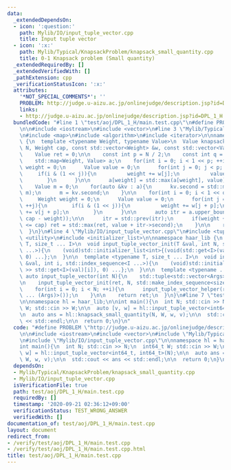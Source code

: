 ```yaml
---
data:
  _extendedDependsOn:
  - icon: ':question:'
    path: Mylib/IO/input_tuple_vector.cpp
    title: Input tuple vector
  - icon: ':x:'
    path: Mylib/Typical/KnapsackProblem/knapsack_small_quantity.cpp
    title: 0-1 Knapsack problem (Small quantity)
  _extendedRequiredBy: []
  _extendedVerifiedWith: []
  _pathExtension: cpp
  _verificationStatusIcon: ':x:'
  attributes:
    '*NOT_SPECIAL_COMMENTS*': ''
    PROBLEM: http://judge.u-aizu.ac.jp/onlinejudge/description.jsp?id=DPL_1_H
    links:
    - http://judge.u-aizu.ac.jp/onlinejudge/description.jsp?id=DPL_1_H
  bundledCode: "#line 1 \"test/aoj/DPL_1_H/main.test.cpp\"\n#define PROBLEM \"http://judge.u-aizu.ac.jp/onlinejudge/description.jsp?id=DPL_1_H\"\
    \n\n#include <iostream>\n#include <vector>\n#line 3 \"Mylib/Typical/KnapsackProblem/knapsack_small_quantity.cpp\"\
    \n#include <map>\n#include <algorithm>\n#include <iterator>\n\nnamespace haar_lib\
    \ {\n  template <typename Weight, typename Value>\n  Value knapsack_small_quantity(int\
    \ N, Weight cap, const std::vector<Weight> &w, const std::vector<Value> &v){\n\
    \    Value ret = 0;\n\n    const int p = N / 2;\n    const int q = N - p;\n\n\
    \    std::map<Weight, Value> a;\n    for(int i = 0; i < 1 << p; ++i){\n      Weight\
    \ weight = 0;\n      Value value = 0;\n      for(int j = 0; j < p; ++j){\n   \
    \     if(i & (1 << j)){\n          weight += w[j];\n          value += v[j];\n\
    \        }\n      }\n\n      a[weight] = std::max(a[weight], value);\n    }\n\n\
    \    Value m = 0;\n    for(auto &kv : a){\n      kv.second = std::max(kv.second,\
    \ m);\n      m = kv.second;\n    }\n\n    for(int i = 0; i < 1 << q; ++i){\n \
    \     Weight weight = 0;\n      Value value = 0;\n      for(int j = 0; j < q;\
    \ ++j){\n        if(i & (1 << j)){\n          weight += w[j + p];\n          value\
    \ += v[j + p];\n        }\n      }\n\n      auto itr = a.upper_bound(std::max((Weight)0,\
    \ cap - weight));\n\n      itr = std::prev(itr);\n      if(weight + itr->first\
    \ <= cap) ret = std::max(ret, value + itr->second);\n    }\n\n    return ret;\n\
    \  }\n}\n#line 4 \"Mylib/IO/input_tuple_vector.cpp\"\n#include <tuple>\n#include\
    \ <utility>\n#include <initializer_list>\n\nnamespace haar_lib {\n  template <typename\
    \ T, size_t ... I>\n  void input_tuple_vector_init(T &val, int N, std::index_sequence<I\
    \ ...>){\n    (void)std::initializer_list<int>{(void(std::get<I>(val).resize(N)),\
    \ 0) ...};\n  }\n\n  template <typename T, size_t ... I>\n  void input_tuple_vector_helper(T\
    \ &val, int i, std::index_sequence<I ...>){\n    (void)std::initializer_list<int>{(void(std::cin\
    \ >> std::get<I>(val)[i]), 0) ...};\n  }\n\n  template <typename ... Args>\n \
    \ auto input_tuple_vector(int N){\n    std::tuple<std::vector<Args> ...> ret;\n\
    \n    input_tuple_vector_init(ret, N, std::make_index_sequence<sizeof ... (Args)>());\n\
    \    for(int i = 0; i < N; ++i){\n      input_tuple_vector_helper(ret, i, std::make_index_sequence<sizeof\
    \ ... (Args)>());\n    }\n\n    return ret;\n  }\n}\n#line 7 \"test/aoj/DPL_1_H/main.test.cpp\"\
    \n\nnamespace hl = haar_lib;\n\nint main(){\n  int N; std::cin >> N;\n  int64_t\
    \ W; std::cin >> W;\n\n  auto [v, w] = hl::input_tuple_vector<int64_t, int64_t>(N);\n\
    \n  auto ans = hl::knapsack_small_quantity(N, W, w, v);\n\n  std::cout << ans\
    \ << std::endl;\n\n  return 0;\n}\n"
  code: "#define PROBLEM \"http://judge.u-aizu.ac.jp/onlinejudge/description.jsp?id=DPL_1_H\"\
    \n\n#include <iostream>\n#include <vector>\n#include \"Mylib/Typical/KnapsackProblem/knapsack_small_quantity.cpp\"\
    \n#include \"Mylib/IO/input_tuple_vector.cpp\"\n\nnamespace hl = haar_lib;\n\n\
    int main(){\n  int N; std::cin >> N;\n  int64_t W; std::cin >> W;\n\n  auto [v,\
    \ w] = hl::input_tuple_vector<int64_t, int64_t>(N);\n\n  auto ans = hl::knapsack_small_quantity(N,\
    \ W, w, v);\n\n  std::cout << ans << std::endl;\n\n  return 0;\n}\n"
  dependsOn:
  - Mylib/Typical/KnapsackProblem/knapsack_small_quantity.cpp
  - Mylib/IO/input_tuple_vector.cpp
  isVerificationFile: true
  path: test/aoj/DPL_1_H/main.test.cpp
  requiredBy: []
  timestamp: '2020-09-21 02:36:12+09:00'
  verificationStatus: TEST_WRONG_ANSWER
  verifiedWith: []
documentation_of: test/aoj/DPL_1_H/main.test.cpp
layout: document
redirect_from:
- /verify/test/aoj/DPL_1_H/main.test.cpp
- /verify/test/aoj/DPL_1_H/main.test.cpp.html
title: test/aoj/DPL_1_H/main.test.cpp
---
```

